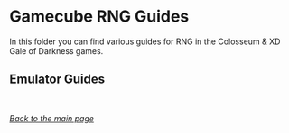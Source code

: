 # Gamecube RNG Guides

In this folder you can find various guides for RNG in the Colosseum & XD Gale of Darkness games.

## Emulator Guides

<br>

*[Back to the main page](https://github.com/Wi-Fi-Labs/Labs-Guides)*